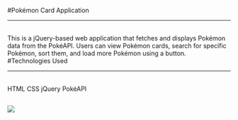 #Pokémon Card Application<hr><br>
This is a jQuery-based web application that fetches and displays Pokémon data from the PokéAPI. Users can view Pokémon cards, search for specific Pokémon, sort them, and load more Pokémon using a button.<br>
#Technologies Used<hr><br>
HTML
CSS
jQuery
PokéAPI
## <img src="./jquaryPoke-gif.gif" >